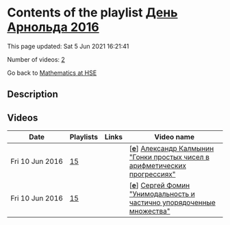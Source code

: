# Contents of the playlist [День Арнольда 2016](https://www.youtube.com/playlist?list=PLq3E5oubNNoC082X1MF4hBgUQVHWMlQwZ)

This page updated: Sat 5 Jun 2021 16:21:41

Number of videos: [2](#videos)

Go back to [Mathematics at HSE](../README.md)

## Description



## Videos

|Date|Playlists|Links|Video name|
|---|---|---|---|
| Fri&nbsp;10&nbsp;Jun&nbsp;2016 | [15](../playlists/15 "День Арнольда 2016") |  | [[**e**](https://studio.youtube.com/video/ohgoVRbkXJ8/edit "Edit")] [Александр Калмынин "Гонки простых чисел в арифметических прогрессиях"](https://www.youtube.com/watch?v=ohgoVRbkXJ8&list=PLq3E5oubNNoC082X1MF4hBgUQVHWMlQwZ "Этот ролик обработан в Видеоредакторе YouTube (http://www.youtube.com/editor)") |
| Fri&nbsp;10&nbsp;Jun&nbsp;2016 | [15](../playlists/15 "День Арнольда 2016") |  | [[**e**](https://studio.youtube.com/video/0yN0i9lp2yg/edit "Edit")] [Сергей Фомин  "Унимодальность и частично упорядоченные множества"](https://www.youtube.com/watch?v=0yN0i9lp2yg&list=PLq3E5oubNNoC082X1MF4hBgUQVHWMlQwZ "Этот ролик обработан в Видеоредакторе YouTube (http://www.youtube.com/editor)") |
